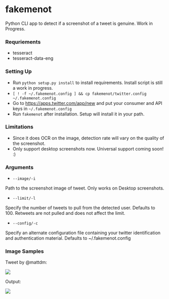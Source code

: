 # fakemenot
Python CLI app to detect if a screenshot of a tweet is genuine. Work in Progress.

### Requriements

* tesseract
* tesseract-data-eng

### Setting Up

* Run `python setup.py install` to install requirements. Install script is still a work in progress.
* `[ ! -f ~/.fakemenot.config ] && cp fakemenot/twitter.config ~/.fakemenot.config`
* Go to https://apps.twitter.com/app/new and put your consumer and API keys in `~/.fakemenot.config`
* Run `fakemenot` after installation. Setup will install it in your path.

### Limitations
* Since it does OCR on the image, detection rate will vary on the quality of the screenshot.
* Only support desktop screenshots now. Universal support coming soon! :)

 
### Arguments

* `--image/-i`

Path to the screenshot image of tweet. Only works on Desktop screenshots.

* `--limit/-l`

Specify the number of tweets to pull from the detected user. Defaults to 100. Retweets are not pulled and does not affect the limit.


* `--config/-c`

Specify an alternate configuration file containing your twitter identification and authentication material.  Defaults to ~/.fakemenot.config

### Image Samples 

Tweet by @mattdm: 

![](http://i.imgur.com/5oDeoxv.png)

Output:

![](http://i.imgur.com/05ZeCxL.png)
